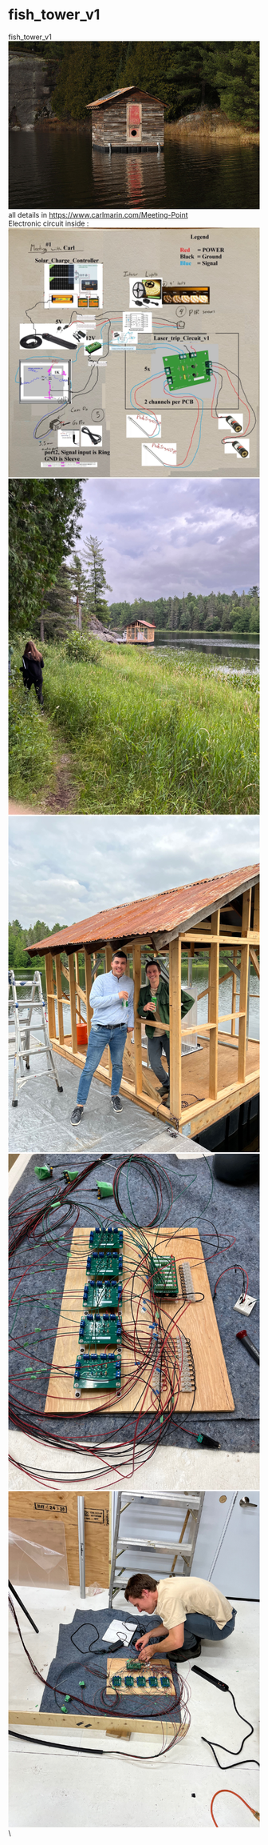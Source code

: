 # fish_tower_v1
fish_tower_v1\
![alt text](https://github.com/vincentgosselin1/fish_tower_v1/blob/main/01_Marin_1000.jpg)\
all details in https://www.carlmarin.com/Meeting-Point \
Electronic circuit inside : \
![alt text](https://github.com/vincentgosselin1/fish_tower_v1/blob/main/overall_v2_20221122_18h18.jpg) \
![alt text](https://github.com/vincentgosselin1/fish_tower_v1/blob/main/1.jpg) \
![alt text](https://github.com/vincentgosselin1/fish_tower_v1/blob/main/2.jpg) \
![alt test](https://github.com/vincentgosselin1/fish_tower_v1/blob/main/4.jpg) \
![alt test](https://github.com/vincentgosselin1/fish_tower_v1/blob/main/5.jpg) \